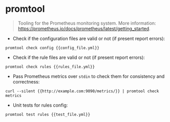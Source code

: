 # promtool

> Tooling for the Prometheus monitoring system.
> More information: <https://prometheus.io/docs/prometheus/latest/getting_started>.

- Check if the configuration files are valid or not (if present report errors):

`promtool check config {{config_file.yml}}`

- Check if the rule files are valid or not (if present report errors):

`promtool check rules {{rules_file.yml}}`

- Pass Prometheus metrics over `stdin` to check them for consistency and correctness:

`curl --silent {{http://example.com:9090/metrics/}} | promtool check metrics`

- Unit tests for rules config:

`promtool test rules {{test_file.yml}}`
